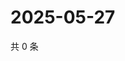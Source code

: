 # 2025-05-27

共 0 条

<!-- BEGIN ZHIHUVIDEO -->
<!-- 最后更新时间 Tue May 27 2025 20:21:58 GMT+0800 (China Standard Time) -->

<!-- END ZHIHUVIDEO -->

